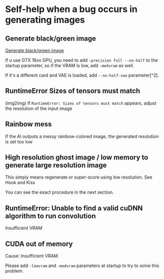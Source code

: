 
# Self-help when a bug occurs in generating images

## Generate black/green image

[Generate black/green image](https://github.com/AUTOMATIC1111/stable-diffusion-webui/wiki/Install-and-Run-on-NVidia-GPUs)

If u use GTX 16xx GPU, you need to add `-precision full --no-half` to the startup parameter, so if the VRAM is low, add `-medvram` as well.

If it's a different card and VAE is loaded, add `--no-half-vae` parameter[^2].

## RuntimeError Sizes of tensors must match

(img2img) If `RuntimeError: Sizes of tensors must match` appears, adjust the resolution of the input image

## Rainbow mess

If the AI outputs a messy rainbow-colored image, the generated resolution is set too low

## High resolution ghost image / low memory to generate large resolution image

This simply means regenerate or super-score using low resolution. See Hook and Kiss

You can see the exact procedure in the next section.

## RuntimeError: Unable to find a valid cuDNN algorithm to run convolution

Insufficient VRAM

## CUDA out of memory

Cause: Insufficient VRAM.

Please add `-lowvram` and `-medvram` parameters at startup to try to solve this problem.
